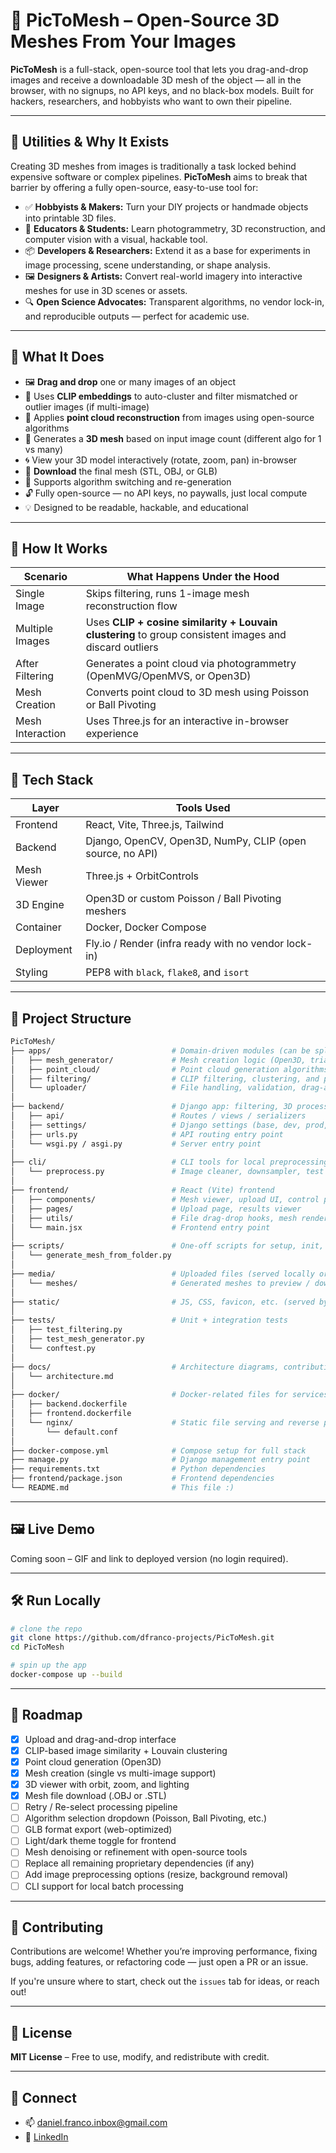 # 📸 PicToMesh – Open-Source 3D Meshes From Your Images

**PicToMesh** is a full-stack, open-source tool that lets you drag-and-drop images and receive a downloadable 3D mesh of the object — all in the browser, with no signups, no API keys, and no black-box models. Built for hackers, researchers, and hobbyists who want to own their pipeline.

---

## 🎯 Utilities & Why It Exists

Creating 3D meshes from images is traditionally a task locked behind expensive software or complex pipelines. **PicToMesh** aims to break that barrier by offering a fully open-source, easy-to-use tool for:

- ✅ **Hobbyists & Makers:** Turn your DIY projects or handmade objects into printable 3D files.
- 🏫 **Educators & Students:** Learn photogrammetry, 3D reconstruction, and computer vision with a visual, hackable tool.
- 📦 **Developers & Researchers:** Extend it as a base for experiments in image processing, scene understanding, or shape analysis.
- 🖼️ **Designers & Artists:** Convert real-world imagery into interactive meshes for use in 3D scenes or assets.
- 🔍 **Open Science Advocates:** Transparent algorithms, no vendor lock-in, and reproducible outputs — perfect for academic use.

---

## 🚀 What It Does

- 🖼️ **Drag and drop** one or many images of an object
- 🧠 Uses **CLIP embeddings** to auto-cluster and filter mismatched or outlier images (if multi-image)
- 🔎 Applies **point cloud reconstruction** from images using open-source algorithms
- 🧱 Generates a **3D mesh** based on input image count (different algo for 1 vs many)
- 🌀 View your 3D model interactively (rotate, zoom, pan) in-browser
- 💾 **Download** the final mesh (STL, OBJ, or GLB)
- 🔁 Supports algorithm switching and re-generation
- 🔓 Fully open-source — no API keys, no paywalls, just local compute
- 💡 Designed to be readable, hackable, and educational

---

## 🧠 How It Works

| Scenario         | What Happens Under the Hood                             |
|------------------|----------------------------------------------------------|
| Single Image     | Skips filtering, runs 1-image mesh reconstruction flow  |
| Multiple Images  | Uses **CLIP + cosine similarity + Louvain clustering** to group consistent images and discard outliers |
| After Filtering  | Generates a point cloud via photogrammetry (OpenMVG/OpenMVS, or Open3D) |
| Mesh Creation    | Converts point cloud to 3D mesh using Poisson or Ball Pivoting |
| Mesh Interaction | Uses Three.js for an interactive in-browser experience  |

---

## 🧰 Tech Stack

| Layer         | Tools Used                                                  |
|---------------|-------------------------------------------------------------|
| Frontend      | React, Vite, Three.js, Tailwind                             |
| Backend       | Django, OpenCV, Open3D, NumPy, CLIP (open source, no API)   |
| Mesh Viewer   | Three.js + OrbitControls                                    |
| 3D Engine     | Open3D or custom Poisson / Ball Pivoting meshers           |
| Container     | Docker, Docker Compose                                     |
| Deployment    | Fly.io / Render (infra ready with no vendor lock-in)       |
| Styling       | PEP8 with `black`, `flake8`, and `isort`                   |

---

## 📁 Project Structure

```bash
PicToMesh/
├── apps/                           # Domain-driven modules (can be split further)
│   ├── mesh_generator/             # Mesh creation logic (Open3D, triangulation, etc.)
│   ├── point_cloud/                # Point cloud generation algorithms
│   ├── filtering/                  # CLIP filtering, clustering, and preprocessing
│   └── uploader/                   # File handling, validation, drag-and-drop logic
│
├── backend/                        # Django app: filtering, 3D processing, mesh export
│   ├── api/                        # Routes / views / serializers
│   ├── settings/                   # Django settings (base, dev, prod, etc.)
│   ├── urls.py                     # API routing entry point
│   └── wsgi.py / asgi.py           # Server entry point
│
├── cli/                            # CLI tools for local preprocessing or batch jobs
│   └── preprocess.py               # Image cleaner, downsampler, test image prep
│
├── frontend/                       # React (Vite) frontend
│   ├── components/                 # Mesh viewer, upload UI, control panels
│   ├── pages/                      # Upload page, results viewer
│   ├── utils/                      # File drag-drop hooks, mesh render logic
│   └── main.jsx                    # Frontend entry point
│
├── scripts/                        # One-off scripts for setup, init, or testing
│   └── generate_mesh_from_folder.py
│
├── media/                          # Uploaded files (served locally or via nginx)
│   └── meshes/                     # Generated meshes to preview / download
│
├── static/                         # JS, CSS, favicon, etc. (served by Django or nginx)
│
├── tests/                          # Unit + integration tests
│   ├── test_filtering.py
│   ├── test_mesh_generator.py
│   └── conftest.py
│
├── docs/                           # Architecture diagrams, contribution guides, etc.
│   └── architecture.md
│
├── docker/                         # Docker-related files for services
│   ├── backend.dockerfile
│   ├── frontend.dockerfile
│   └── nginx/                      # Static file serving and reverse proxy config
│       └── default.conf
│
├── docker-compose.yml              # Compose setup for full stack
├── manage.py                       # Django management entry point
├── requirements.txt                # Python dependencies
├── frontend/package.json           # Frontend dependencies
└── README.md                       # This file :)
```

---

## 🖼️ Live Demo

Coming soon – GIF and link to deployed version (no login required).

---

## 🛠️ Run Locally

```bash
# clone the repo
git clone https://github.com/dfranco-projects/PicToMesh.git
cd PicToMesh

# spin up the app
docker-compose up --build

```
---

## 🧪 Roadmap

- [x] Upload and drag-and-drop interface
- [x] CLIP-based image similarity + Louvain clustering
- [x] Point cloud generation (Open3D)
- [x] Mesh creation (single vs multi-image support)
- [x] 3D viewer with orbit, zoom, and lighting
- [x] Mesh file download (.OBJ or .STL)
- [ ] Retry / Re-select processing pipeline
- [ ] Algorithm selection dropdown (Poisson, Ball Pivoting, etc.)
- [ ] GLB format export (web-optimized)
- [ ] Light/dark theme toggle for frontend
- [ ] Mesh denoising or refinement with open-source tools
- [ ] Replace all remaining proprietary dependencies (if any)
- [ ] Add image preprocessing options (resize, background removal)
- [ ] CLI support for local batch processing

---

## 🤝 Contributing

Contributions are welcome! Whether you’re improving performance, fixing bugs, adding features, or refactoring code — just open a PR or an issue.

If you're unsure where to start, check out the `issues` tab for ideas, or reach out!

---

## 📜 License

**MIT License** – Free to use, modify, and redistribute with credit.

---

## 💬 Connect

- 📫 [daniel.franco.inbox@gmail.com](mailto:daniel.franco.inbox@gmail.com)  
- 💼 [LinkedIn](https://www.linkedin.com/in/daniel-abrantes-franco/)